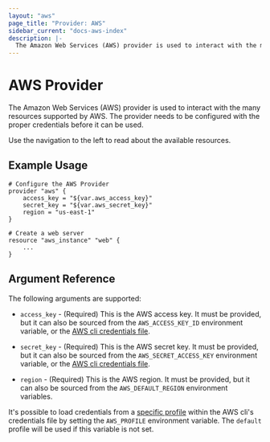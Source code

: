 ```yaml
---
layout: "aws"
page_title: "Provider: AWS"
sidebar_current: "docs-aws-index"
description: |-
  The Amazon Web Services (AWS) provider is used to interact with the many resources supported by AWS. The provider needs to be configured with the proper credentials before it can be used.
---
```


# AWS Provider

The Amazon Web Services (AWS) provider is used to interact with the
many resources supported by AWS. The provider needs to be configured
with the proper credentials before it can be used.

Use the navigation to the left to read about the available resources.

## Example Usage

```
# Configure the AWS Provider
provider "aws" {
    access_key = "${var.aws_access_key}"
    secret_key = "${var.aws_secret_key}"
    region = "us-east-1"
}

# Create a web server
resource "aws_instance" "web" {
    ...
}
```

## Argument Reference

The following arguments are supported:

* `access_key` - (Required) This is the AWS access key. It must be provided, but
  it can also be sourced from the `AWS_ACCESS_KEY_ID` environment variable, or the
  [AWS cli credentials file](http://docs.aws.amazon.com/cli/latest/userguide/cli-chap-getting-started.html#cli-config-files).

* `secret_key` - (Required) This is the AWS secret key. It must be provided, but
  it can also be sourced from the `AWS_SECRET_ACCESS_KEY` environment variable, or the
  [AWS cli credentials file](http://docs.aws.amazon.com/cli/latest/userguide/cli-chap-getting-started.html#cli-config-files).

* `region` - (Required) This is the AWS region. It must be provided, but
  it can also be sourced from the `AWS_DEFAULT_REGION` environment variables.

It's possible to load credentials from a [specific profile](http://docs.aws.amazon.com/cli/latest/userguide/cli-chap-getting-started.html#cli-multiple-profiles)
within the AWS cli's credentials file by setting the `AWS_PROFILE` environment variable.
The `default` profile will be used if this variable is not set.

